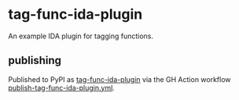 # tag-func-ida-plugin

An example IDA plugin for tagging functions.


## publishing

Published to PyPI as [tag-func-ida-plugin](https://pypi.org/project/tag-func-ida-plugin/) via the GH Action workflow [publish-tag-func-ida-plugin.yml](/.github/workflows/publish-tag-func-ida-plugin.yml).
